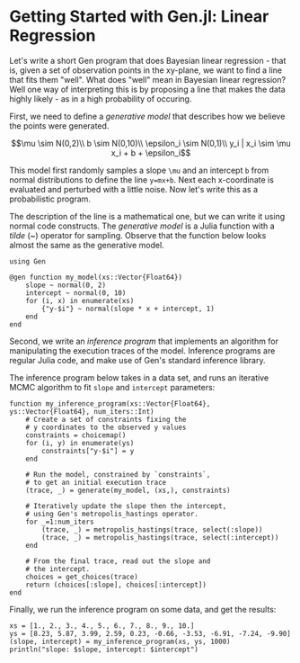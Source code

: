 # Getting Started with Gen.jl: Linear Regression


Let's write a short Gen program that does Bayesian linear regression - that is, given a set of observation points in the xy-plane, we want to find a line that fits them "well". What does "well" mean in Bayesian linear regression? Well one way of interpreting this is by proposing a line that makes the data highly likely - as in a high probability of occuring. 

First, we need to define a _generative model_ that describes how we believe the points were generated.

```math
\mu \sim N(0,2)\\
b \sim N(0,10)\\
\epsilon_i \sim N(0,1)\\
y_i | x_i \sim \mu x_i + b + \epsilon_i
```

This model first randomly samples a slope ``\mu`` and an intercept ``b`` from normal distributions to define the line ``y=mx+b``. Next each x-coordinate is evaluated and perturbed with a little noise. Now let's write this as a probabilistic program.

The description of the line is a mathematical one, but we can write it using normal code constructs. The _generative model_ is a Julia function with a _tilde_ (~) operator for sampling. Observe that the function below looks almost the same as the generative model.

```@example linear_regression
using Gen

@gen function my_model(xs::Vector{Float64})
    slope ~ normal(0, 2)
    intercept ~ normal(0, 10)
    for (i, x) in enumerate(xs)
        {"y-$i"} ~ normal(slope * x + intercept, 1)
    end
end
```

Second, we write an _inference program_ that implements an algorithm for manipulating the execution traces of the model.
Inference programs are regular Julia code, and make use of Gen's standard inference library.

The inference program below takes in a data set, and runs an iterative MCMC algorithm to fit `slope` and `intercept` parameters:

```@example linear_regression
function my_inference_program(xs::Vector{Float64}, ys::Vector{Float64}, num_iters::Int)
    # Create a set of constraints fixing the 
    # y coordinates to the observed y values
    constraints = choicemap()
    for (i, y) in enumerate(ys)
        constraints["y-$i"] = y
    end
    
    # Run the model, constrained by `constraints`,
    # to get an initial execution trace
    (trace, _) = generate(my_model, (xs,), constraints)
    
    # Iteratively update the slope then the intercept,
    # using Gen's metropolis_hastings operator.
    for _=1:num_iters
        (trace, _) = metropolis_hastings(trace, select(:slope))
        (trace, _) = metropolis_hastings(trace, select(:intercept))
    end
    
    # From the final trace, read out the slope and
    # the intercept.
    choices = get_choices(trace)
    return (choices[:slope], choices[:intercept])
end
```

Finally, we run the inference program on some data, and get the results:

```@example linear_regression
xs = [1., 2., 3., 4., 5., 6., 7., 8., 9., 10.]
ys = [8.23, 5.87, 3.99, 2.59, 0.23, -0.66, -3.53, -6.91, -7.24, -9.90]
(slope, intercept) = my_inference_program(xs, ys, 1000)
println("slope: $slope, intercept: $intercept")
```

